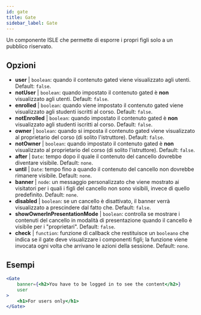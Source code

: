 ```yaml
---
id: gate 
title: Gate
sidebar_label: Gate
---
```


Un componente ISLE che permette di esporre i propri figli solo a un pubblico riservato.

## Opzioni

* __user__ | `boolean`: quando il contenuto gated viene visualizzato agli utenti. Default: `false`.
* __notUser__ | `boolean`: quando impostato il contenuto gated è **non** visualizzato agli utenti. Default: `false`.
* __enrolled__ | `boolean`: quando viene impostato il contenuto gated viene visualizzato agli studenti iscritti al corso. Default: `false`.
* __notEnrolled__ | `boolean`: quando impostato il contenuto gated è **non** visualizzato agli studenti iscritti al corso. Default: `false`.
* __owner__ | `boolean`: quando si imposta il contenuto gated viene visualizzato al proprietario del corso (di solito l'istruttore). Default: `false`.
* __notOwner__ | `boolean`: quando impostato il contenuto gated è **non** visualizzato al proprietario del corso (di solito l'istruttore). Default: `false`.
* __after__ | `Date`: tempo dopo il quale il contenuto del cancello dovrebbe diventare visibile. Default: `none`.
* __until__ | `Date`: tempo fino a quando il contenuto del cancello non dovrebbe rimanere visibile. Default: `none`.
* __banner__ | `node`: un messaggio personalizzato che viene mostrato ai visitatori per i quali i figli del cancello non sono visibili, invece di quello predefinito. Default: `none`.
* __disabled__ | `boolean`: se un cancello è disattivato, il banner verrà visualizzato a prescindere dal fatto che. Default: `false`.
* __showOwnerInPresentationMode__ | `boolean`: controlla se mostrare i contenuti del cancello in modalità di presentazione quando il cancello è visibile per i "proprietari". Default: `false`.
* __check__ | `function`: funzione di callback che restituisce un `booleano` che indica se il gate deve visualizzare i componenti figli; la funzione viene invocata ogni volta che arrivano le azioni della sessione. Default: `none`.


## Esempi

```jsx live
<Gate 
    banner={<h2>You have to be logged in to see the content</h2>}
    user 
>
    <h1>For users only</h1>
</Gate>
``` 



